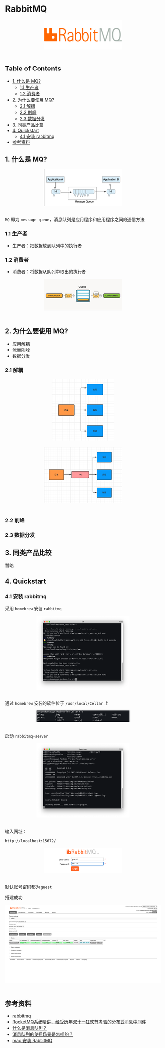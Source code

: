 # RabbitMQ

<div align="center"> <img src="rabbitMQ.png" width="50%"/> </div><br>

Table of Contents
-----------------

* [1. 什么是 MQ?](#1-什么是-mq-1)
   * [1.1 生产者](#11-生产者-1)
   * [1.2 消费者](#12-消费者-1)
* [2. 为什么要使用 MQ?](#2-为什么要使用-mq-1)
   * [2.1 解耦](#21-解耦-1)
   * [2.2 削峰](#22-削峰-1)
   * [2.3 数据分发](#23-数据分发-1)
* [3. 同类产品比较](#3-同类产品比较-1)
* [4. Quickstart](#4-quickstart-1)
   * [4.1 安装 rabbitmq](#41-安装-rabbitmq-1)
* [参考资料](#参考资料-1)



## 1. 什么是 MQ?

<div align="center"> <img src="mq.png" width="50%"/> </div><br>





`MQ` 即为 `message queue`，消息队列是应用程序和应用程序之间的通信方法



### 1.1 生产者

- 生产者：把数据放到队列中的执行者



### 1.2 消费者

- 消费者：将数据从队列中取出的执行者





<div align="center"> <img src="new-mq.jpg" width="50%"/> </div><br>



## 2. 为什么要使用 MQ?

- 应用解耦
- 流量削峰
- 数据分发 







### 2.1 解耦





<div align="center"> <img src="image-20200808154710501.png" width="40%"/> </div><br>



<div align="center"> <img src="image-20200808154927110.png" width="50%"/> </div><br>











### 2.2 削峰







### 2.3 数据分发









## 3. 同类产品比较

暂略

















## 4. Quickstart

### 4.1 安装 rabbitmq

采用 `homebrew` 安装 `rabbitmq`

<div align="center"> <img src="image-20200808164521398.png" width="60%"/> </div><br>



通过 `homebrew` 安装的软件位于 `/usr/local/Cellar` 上


<div align="center"> <img src="image-20200808164750922.png" width="60%"/> </div><br>

启动 `rabbitmq-server`


<div align="center"> <img src="image-20200808165033549.png" width="60%"/> </div><br>



输入网址：

```html
http://localhost:15672/
```

<div align="center"> <img src="image-20200808165134031.png" width="50%"/> </div><br>

默认账号密码都为 `guest`

搭建成功

<div align="center"> <img src="image-20200808165224073.png" width="100%"/> </div><br>



## 参考资料

- [rabbitmq](https://www.rabbitmq.com/)
- [RocketMQ系统精讲，经受历年双十一狂欢节考验的分布式消息中间件](https://www.bilibili.com/video/BV1L4411y7mn?p=1)
- [什么是消息队列？](https://juejin.im/post/6844903817348136968)
- [消息队列的使用场景是怎样的？](https://www.zhihu.com/question/34243607)
- [mac 安装 RabbitMQ](https://blog.csdn.net/u010046908/article/details/54773323)
